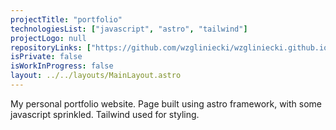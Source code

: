 ```yaml
---
projectTitle: "portfolio"
technologiesList: ["javascript", "astro", "tailwind"]
projectLogo: null
repositoryLinks: ["https://github.com/wzgliniecki/wzgliniecki.github.io"]
isPrivate: false
isWorkInProgress: false
layout: ../../layouts/MainLayout.astro
---
```


My personal portfolio website. Page built using astro framework, with some javascript sprinkled. Tailwind used for styling.
